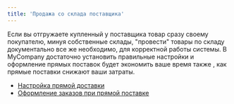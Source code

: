 ```yaml
---
title: 'Продажа со склада поставщика'
---
```


Если вы отгружаете купленный у поставщика товар сразу своему покупателю, минуя собственные склады, "провести" товары по складу документально все же необходимо, для корректной работы системы. В MyCompany достаточно установить правильные настройки и оформление прямых поставок будет экономить ваше время также , как прямые поставки снижают ваши затраты. 

-   [Настройка прямой доставки](Cross-docking_settings.md)
-   [Оформление заказов при прямой поставке](Cross-docking_orders.md)

  

  
